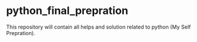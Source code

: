 # python_final_prepration

This repository will contain all helps and solution related to python (My Self Prepration).
